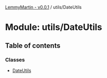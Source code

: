 [LemmyMartin - v0.0.1](../README.md) / utils/DateUtils

# Module: utils/DateUtils

## Table of contents

### Classes

- [DateUtils](../classes/utils_DateUtils.DateUtils.md)
